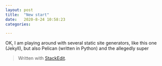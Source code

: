 ```yaml
---
layout: post
title:  "New start"
date:   2020-8-24 10:58:23
categories: 

---
```

OK, I am playing around with several static site generators, like this one (Jekyll), but also Pelican (written in Python) and the allegedly super

> Written with [StackEdit](https://stackedit.io/).
<!--stackedit_data:
eyJoaXN0b3J5IjpbMTYzNjMxMjM4XX0=
-->